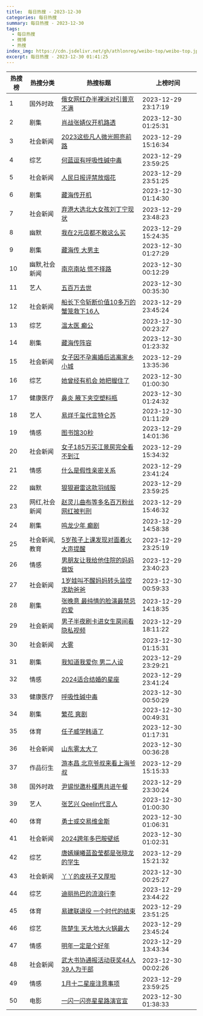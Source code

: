 ```yaml
---
title:  每日热搜 - 2023-12-30
categories: 每日热搜
summary: 每日热搜 - 2023-12-30
tags:
  - 每日热搜
  - 微博
  - 热搜
index_img: https://cdn.jsdelivr.net/gh/athlonreg/weibo-top/weibo-top.jpeg
excerpt: 每日热搜 - 2023-12-30 01:41:25
---
```


| 热搜榜 | 热搜分类 | 热搜标题 | 上榜时间 |
| --- | --- | --- | --- |
| 1 | 国外时政 | [俄女网红办半裸派对引普京不满](https://s.weibo.com/weibo%3Fq%3D%2523%E4%BF%84%E5%A5%B3%E7%BD%91%E7%BA%A2%E5%8A%9E%E5%8D%8A%E8%A3%B8%E6%B4%BE%E5%AF%B9%E5%BC%95%E6%99%AE%E4%BA%AC%E4%B8%8D%E6%BB%A1%2523) | 2023-12-29 23:17:19 | 
| 2 | 剧集 | [肖战张婧仪开机路透](https://s.weibo.com/weibo%3Fq%3D%2523%E8%82%96%E6%88%98%E5%BC%A0%E5%A9%A7%E4%BB%AA%E5%BC%80%E6%9C%BA%E8%B7%AF%E9%80%8F%2523) | 2023-12-30 01:25:31 | 
| 3 | 社会新闻 | [2023这些凡人微光照亮前路](https://s.weibo.com/weibo%3Fq%3D%25232023%E8%BF%99%E4%BA%9B%E5%87%A1%E4%BA%BA%E5%BE%AE%E5%85%89%E7%85%A7%E4%BA%AE%E5%89%8D%E8%B7%AF%2523) | 2023-12-29 15:16:34 | 
| 4 | 综艺 | [何蓝逗有呼吸性碱中毒](https://s.weibo.com/weibo%3Fq%3D%2523%E4%BD%95%E8%93%9D%E9%80%97%E6%9C%89%E5%91%BC%E5%90%B8%E6%80%A7%E7%A2%B1%E4%B8%AD%E6%AF%92%2523) | 2023-12-29 23:59:25 | 
| 5 | 社会新闻 | [人民日报评禁放烟花](https://s.weibo.com/weibo%3Fq%3D%2523%E4%BA%BA%E6%B0%91%E6%97%A5%E6%8A%A5%E8%AF%84%E7%A6%81%E6%94%BE%E7%83%9F%E8%8A%B1%2523) | 2023-12-29 23:51:25 | 
| 6 | 剧集 | [藏海传开机](https://s.weibo.com/weibo%3Fq%3D%2523%E8%97%8F%E6%B5%B7%E4%BC%A0%E5%BC%80%E6%9C%BA%2523) | 2023-12-30 01:14:30 | 
| 7 | 社会新闻 | [弃港大选北大女孩刘丁宁现状](https://s.weibo.com/weibo%3Fq%3D%2523%E5%BC%83%E6%B8%AF%E5%A4%A7%E9%80%89%E5%8C%97%E5%A4%A7%E5%A5%B3%E5%AD%A9%E5%88%98%E4%B8%81%E5%AE%81%E7%8E%B0%E7%8A%B6%2523) | 2023-12-29 23:48:23 | 
| 8 | 幽默 | [我在2元店都不敢这么买](https://s.weibo.com/weibo%3Fq%3D%2523%E6%88%91%E5%9C%A82%E5%85%83%E5%BA%97%E9%83%BD%E4%B8%8D%E6%95%A2%E8%BF%99%E4%B9%88%E4%B9%B0%2523) | 2023-12-29 15:24:35 | 
| 9 | 剧集 | [藏海传 大男主](https://s.weibo.com/weibo%3Fq%3D%2523%E8%97%8F%E6%B5%B7%E4%BC%A0%20%E5%A4%A7%E7%94%B7%E4%B8%BB%2523) | 2023-12-30 01:27:29 | 
| 10 | 幽默,社会新闻 | [南京南站 慌不择路](https://s.weibo.com/weibo%3Fq%3D%2523%E5%8D%97%E4%BA%AC%E5%8D%97%E7%AB%99%20%E6%85%8C%E4%B8%8D%E6%8B%A9%E8%B7%AF%2523) | 2023-12-30 00:12:29 | 
| 11 | 艺人 | [五百万去世](https://s.weibo.com/weibo%3Fq%3D%2523%E4%BA%94%E7%99%BE%E4%B8%87%E5%8E%BB%E4%B8%96%2523) | 2023-12-30 00:35:30 | 
| 12 | 社会新闻 | [船长下令斩断价值10多万的蟹笼救下16人](https://s.weibo.com/weibo%3Fq%3D%2523%E8%88%B9%E9%95%BF%E4%B8%8B%E4%BB%A4%E6%96%A9%E6%96%AD%E4%BB%B7%E5%80%BC10%E5%A4%9A%E4%B8%87%E7%9A%84%E8%9F%B9%E7%AC%BC%E6%95%91%E4%B8%8B16%E4%BA%BA%2523) | 2023-12-29 23:45:24 | 
| 13 | 综艺 | [温太医 癫公](https://s.weibo.com/weibo%3Fq%3D%2523%E6%B8%A9%E5%A4%AA%E5%8C%BB%20%E7%99%AB%E5%85%AC%2523) | 2023-12-30 00:23:27 | 
| 14 | 剧集 | [藏海传阵容](https://s.weibo.com/weibo%3Fq%3D%2523%E8%97%8F%E6%B5%B7%E4%BC%A0%E9%98%B5%E5%AE%B9%2523) | 2023-12-30 01:23:32 | 
| 15 | 社会新闻 | [女子因不孕离婚后逃离家乡小城](https://s.weibo.com/weibo%3Fq%3D%2523%E5%A5%B3%E5%AD%90%E5%9B%A0%E4%B8%8D%E5%AD%95%E7%A6%BB%E5%A9%9A%E5%90%8E%E9%80%83%E7%A6%BB%E5%AE%B6%E4%B9%A1%E5%B0%8F%E5%9F%8E%2523) | 2023-12-29 13:35:36 | 
| 16 | 综艺 | [她曾经有机会 她把握住了](https://s.weibo.com/weibo%3Fq%3D%2523%E5%A5%B9%E6%9B%BE%E7%BB%8F%E6%9C%89%E6%9C%BA%E4%BC%9A%20%E5%A5%B9%E6%8A%8A%E6%8F%A1%E4%BD%8F%E4%BA%86%2523) | 2023-12-30 01:00:30 | 
| 17 | 健康医疗 | [鼻炎 腋下夹空塑料瓶](https://s.weibo.com/weibo%3Fq%3D%2523%E9%BC%BB%E7%82%8E%20%E8%85%8B%E4%B8%8B%E5%A4%B9%E7%A9%BA%E5%A1%91%E6%96%99%E7%93%B6%2523) | 2023-12-30 01:24:32 | 
| 18 | 艺人 | [易烊千玺代言特仑苏](https://s.weibo.com/weibo%3Fq%3D%2523%E6%98%93%E7%83%8A%E5%8D%83%E7%8E%BA%E4%BB%A3%E8%A8%80%E7%89%B9%E4%BB%91%E8%8B%8F%2523) | 2023-12-30 01:11:29 | 
| 19 | 情感 | [图书馆30秒](https://s.weibo.com/weibo%3Fq%3D%2523%E5%9B%BE%E4%B9%A6%E9%A6%8630%E7%A7%92%2523) | 2023-12-29 14:01:36 | 
| 20 | 社会新闻 | [女子185万买江景房完全看不到江](https://s.weibo.com/weibo%3Fq%3D%2523%E5%A5%B3%E5%AD%90185%E4%B8%87%E4%B9%B0%E6%B1%9F%E6%99%AF%E6%88%BF%E5%AE%8C%E5%85%A8%E7%9C%8B%E4%B8%8D%E5%88%B0%E6%B1%9F%2523) | 2023-12-29 15:34:32 | 
| 21 | 情感 | [什么是假性亲密关系](https://s.weibo.com/weibo%3Fq%3D%2523%E4%BB%80%E4%B9%88%E6%98%AF%E5%81%87%E6%80%A7%E4%BA%B2%E5%AF%86%E5%85%B3%E7%B3%BB%2523) | 2023-12-29 23:41:24 | 
| 22 | 幽默 | [狠狠避雷这款羽绒服](https://s.weibo.com/weibo%3Fq%3D%2523%E7%8B%A0%E7%8B%A0%E9%81%BF%E9%9B%B7%E8%BF%99%E6%AC%BE%E7%BE%BD%E7%BB%92%E6%9C%8D%2523) | 2023-12-29 23:59:25 | 
| 23 | 网红,社会新闻 | [赵灵儿曲布等多名百万粉丝网红被判刑](https://s.weibo.com/weibo%3Fq%3D%2523%E8%B5%B5%E7%81%B5%E5%84%BF%E6%9B%B2%E5%B8%83%E7%AD%89%E5%A4%9A%E5%90%8D%E7%99%BE%E4%B8%87%E7%B2%89%E4%B8%9D%E7%BD%91%E7%BA%A2%E8%A2%AB%E5%88%A4%E5%88%91%2523) | 2023-12-29 15:46:32 | 
| 24 | 剧集 | [鸣龙少年 癫剧](https://s.weibo.com/weibo%3Fq%3D%2523%E9%B8%A3%E9%BE%99%E5%B0%91%E5%B9%B4%20%E7%99%AB%E5%89%A7%2523) | 2023-12-29 14:58:38 | 
| 25 | 社会新闻,教育 | [5岁孩子上课发现对面着火大声提醒](https://s.weibo.com/weibo%3Fq%3D%25235%E5%B2%81%E5%AD%A9%E5%AD%90%E4%B8%8A%E8%AF%BE%E5%8F%91%E7%8E%B0%E5%AF%B9%E9%9D%A2%E7%9D%80%E7%81%AB%E5%A4%A7%E5%A3%B0%E6%8F%90%E9%86%92%2523) | 2023-12-29 23:25:19 | 
| 26 | 情感 | [男朋友让我给他住院的妈妈做饭](https://s.weibo.com/weibo%3Fq%3D%2523%E7%94%B7%E6%9C%8B%E5%8F%8B%E8%AE%A9%E6%88%91%E7%BB%99%E4%BB%96%E4%BD%8F%E9%99%A2%E7%9A%84%E5%A6%88%E5%A6%88%E5%81%9A%E9%A5%AD%2523) | 2023-12-29 23:40:23 | 
| 27 | 社会新闻 | [1岁娃叫不醒妈妈转头监控求助爸爸](https://s.weibo.com/weibo%3Fq%3D%25231%E5%B2%81%E5%A8%83%E5%8F%AB%E4%B8%8D%E9%86%92%E5%A6%88%E5%A6%88%E8%BD%AC%E5%A4%B4%E7%9B%91%E6%8E%A7%E6%B1%82%E5%8A%A9%E7%88%B8%E7%88%B8%2523) | 2023-12-30 00:59:33 | 
| 28 | 剧集 | [张晚意 最纯情的脸演最禁忌的爱](https://s.weibo.com/weibo%3Fq%3D%2523%E5%BC%A0%E6%99%9A%E6%84%8F%20%E6%9C%80%E7%BA%AF%E6%83%85%E7%9A%84%E8%84%B8%E6%BC%94%E6%9C%80%E7%A6%81%E5%BF%8C%E7%9A%84%E7%88%B1%2523) | 2023-12-29 14:18:35 | 
| 29 | 社会新闻 | [男子半夜刷卡进女生房间看隐私视频](https://s.weibo.com/weibo%3Fq%3D%2523%E7%94%B7%E5%AD%90%E5%8D%8A%E5%A4%9C%E5%88%B7%E5%8D%A1%E8%BF%9B%E5%A5%B3%E7%94%9F%E6%88%BF%E9%97%B4%E7%9C%8B%E9%9A%90%E7%A7%81%E8%A7%86%E9%A2%91%2523) | 2023-12-29 18:11:22 | 
| 30 | 社会新闻 | [大雾](https://s.weibo.com/weibo%3Fq%3D%2523%E5%A4%A7%E9%9B%BE%2523) | 2023-12-30 01:15:31 | 
| 31 | 剧集 | [我知道我爱你 男二人设](https://s.weibo.com/weibo%3Fq%3D%2523%E6%88%91%E7%9F%A5%E9%81%93%E6%88%91%E7%88%B1%E4%BD%A0%20%E7%94%B7%E4%BA%8C%E4%BA%BA%E8%AE%BE%2523) | 2023-12-29 23:29:21 | 
| 32 | 情感 | [2024适合结婚的星座](https://s.weibo.com/weibo%3Fq%3D%25232024%E9%80%82%E5%90%88%E7%BB%93%E5%A9%9A%E7%9A%84%E6%98%9F%E5%BA%A7%2523) | 2023-12-29 23:41:24 | 
| 33 | 健康医疗 | [呼吸性碱中毒](https://s.weibo.com/weibo%3Fq%3D%2523%E5%91%BC%E5%90%B8%E6%80%A7%E7%A2%B1%E4%B8%AD%E6%AF%92%2523) | 2023-12-30 00:50:29 | 
| 34 | 剧集 | [繁花 爽剧](https://s.weibo.com/weibo%3Fq%3D%2523%E7%B9%81%E8%8A%B1%20%E7%88%BD%E5%89%A7%2523) | 2023-12-30 00:49:31 | 
| 35 | 体育 | [任子威学韩语了](https://s.weibo.com/weibo%3Fq%3D%2523%E4%BB%BB%E5%AD%90%E5%A8%81%E5%AD%A6%E9%9F%A9%E8%AF%AD%E4%BA%86%2523) | 2023-12-30 01:17:31 | 
| 36 | 社会新闻 | [山东雾太大了](https://s.weibo.com/weibo%3Fq%3D%2523%E5%B1%B1%E4%B8%9C%E9%9B%BE%E5%A4%AA%E5%A4%A7%E4%BA%86%2523) | 2023-12-30 00:36:28 | 
| 37 | 作品衍生 | [游本昌 北京爷叔来看上海爷叔](https://s.weibo.com/weibo%3Fq%3D%2523%E6%B8%B8%E6%9C%AC%E6%98%8C%20%E5%8C%97%E4%BA%AC%E7%88%B7%E5%8F%94%E6%9D%A5%E7%9C%8B%E4%B8%8A%E6%B5%B7%E7%88%B7%E5%8F%94%2523) | 2023-12-29 15:15:33 | 
| 38 | 国外时政 | [尹锡悦邀朴槿惠共进午餐](https://s.weibo.com/weibo%3Fq%3D%2523%E5%B0%B9%E9%94%A1%E6%82%A6%E9%82%80%E6%9C%B4%E6%A7%BF%E6%83%A0%E5%85%B1%E8%BF%9B%E5%8D%88%E9%A4%90%2523) | 2023-12-29 23:30:24 | 
| 39 | 艺人 | [张艺兴 Qeelin代言人](https://s.weibo.com/weibo%3Fq%3D%2523%E5%BC%A0%E8%89%BA%E5%85%B4%20Qeelin%E4%BB%A3%E8%A8%80%E4%BA%BA%2523) | 2023-12-30 01:00:30 | 
| 40 | 体育 | [勇士或交易维金斯](https://s.weibo.com/weibo%3Fq%3D%2523%E5%8B%87%E5%A3%AB%E6%88%96%E4%BA%A4%E6%98%93%E7%BB%B4%E9%87%91%E6%96%AF%2523) | 2023-12-30 01:06:31 | 
| 41 | 社会新闻 | [2024跨年多巴胺壁纸](https://s.weibo.com/weibo%3Fq%3D%25232024%E8%B7%A8%E5%B9%B4%E5%A4%9A%E5%B7%B4%E8%83%BA%E5%A3%81%E7%BA%B8%2523) | 2023-12-30 01:02:31 | 
| 42 | 综艺 | [唐嫣斓曦蓝盈莹都是张晓龙的学生](https://s.weibo.com/weibo%3Fq%3D%2523%E5%94%90%E5%AB%A3%E6%96%93%E6%9B%A6%E8%93%9D%E7%9B%88%E8%8E%B9%E9%83%BD%E6%98%AF%E5%BC%A0%E6%99%93%E9%BE%99%E7%9A%84%E5%AD%A6%E7%94%9F%2523) | 2023-12-29 15:21:32 | 
| 43 | 社会新闻 | [丫丫的皮袄子又厚啦](https://s.weibo.com/weibo%3Fq%3D%2523%E4%B8%AB%E4%B8%AB%E7%9A%84%E7%9A%AE%E8%A2%84%E5%AD%90%E5%8F%88%E5%8E%9A%E5%95%A6%2523) | 2023-12-30 00:25:27 | 
| 44 | 综艺 | [迪丽热巴的流浪行李](https://s.weibo.com/weibo%3Fq%3D%2523%E8%BF%AA%E4%B8%BD%E7%83%AD%E5%B7%B4%E7%9A%84%E6%B5%81%E6%B5%AA%E8%A1%8C%E6%9D%8E%2523) | 2023-12-29 23:44:22 | 
| 45 | 体育 | [易建联退役 一个时代的结束](https://s.weibo.com/weibo%3Fq%3D%2523%E6%98%93%E5%BB%BA%E8%81%94%E9%80%80%E5%BD%B9%20%E4%B8%80%E4%B8%AA%E6%97%B6%E4%BB%A3%E7%9A%84%E7%BB%93%E6%9D%9F%2523) | 2023-12-29 23:51:25 | 
| 46 | 综艺 | [陈楚生 天大地大火锅最大](https://s.weibo.com/weibo%3Fq%3D%2523%E9%99%88%E6%A5%9A%E7%94%9F%20%E5%A4%A9%E5%A4%A7%E5%9C%B0%E5%A4%A7%E7%81%AB%E9%94%85%E6%9C%80%E5%A4%A7%2523) | 2023-12-29 23:45:24 | 
| 47 | 情感 | [明年一定是个好年](https://s.weibo.com/weibo%3Fq%3D%2523%E6%98%8E%E5%B9%B4%E4%B8%80%E5%AE%9A%E6%98%AF%E4%B8%AA%E5%A5%BD%E5%B9%B4%2523) | 2023-12-29 13:43:34 | 
| 48 | 社会新闻 | [武大书协通报活动获奖44人39人为干部](https://s.weibo.com/weibo%3Fq%3D%2523%E6%AD%A6%E5%A4%A7%E4%B9%A6%E5%8D%8F%E9%80%9A%E6%8A%A5%E6%B4%BB%E5%8A%A8%E8%8E%B7%E5%A5%9644%E4%BA%BA39%E4%BA%BA%E4%B8%BA%E5%B9%B2%E9%83%A8%2523) | 2023-12-30 00:02:26 | 
| 49 | 情感 | [1月十二星座注意事项](https://s.weibo.com/weibo%3Fq%3D%25231%E6%9C%88%E5%8D%81%E4%BA%8C%E6%98%9F%E5%BA%A7%E6%B3%A8%E6%84%8F%E4%BA%8B%E9%A1%B9%2523) | 2023-12-29 23:59:25 | 
| 50 | 电影 | [一闪一闪亮星星路演官宣](https://s.weibo.com/weibo%3Fq%3D%2523%E4%B8%80%E9%97%AA%E4%B8%80%E9%97%AA%E4%BA%AE%E6%98%9F%E6%98%9F%E8%B7%AF%E6%BC%94%E5%AE%98%E5%AE%A3%2523) | 2023-12-30 01:38:33 | 

